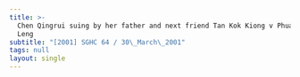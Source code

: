 ```yaml
---
title: >-
  Chen Qingrui suing by her father and next friend Tan Kok Kiong v Phua Geok
  Leng
subtitle: "[2001] SGHC 64 / 30\_March\_2001"
tags: null
layout: single
---
```



